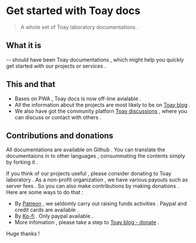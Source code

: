 # Get started with Toay docs

> A whole set of Toay laboratory documentations .

## What it is

-- should have been Toay documentations , which might help you quickly get started with our projects or services .

## This and that

- Bases on PWA , Toay docs is now off-line avialable .
- All the information about the projects are most likely to be on [Toay blog](https://toay.org) .
- We also have got the community platforn [Toay discussions](https://discuss.toay.org) , where you can discuss or contact with others .

## Contributions and donations

All documentations are available on Github . You can translate the documentaions in to other languages , consummating the contents simply by forking it .

If you think of our projects useful , please consider donating to Toay laboratory . As a non-profit organization , we have various payouts such as server fees . So you can also make contributions by making donations . Here are some ways to do that :

- By [Patreon](https://patreon.com/toaymeister) , we seldomly carry out raising funds activities . Paypal and credit cards are available .
- By [Ko-fi](https://ko-fi.com/toaymeister) . Only paypal available .
- More infomation , please take a step to [Toay blog - donate](https://toay.org/about/donate) .

Huge thanks !
